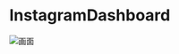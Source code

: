 # InstagramDashboard
![画面](https://github.com/hihihirohi/instagram-dashboard/src/app/images/img.png)
